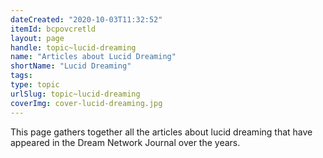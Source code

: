 ```yaml
---
dateCreated: "2020-10-03T11:32:52"
itemId: bcpovcretld
layout: page
handle: topic~lucid-dreaming
name: "Articles about Lucid Dreaming"
shortName: "Lucid Dreaming"
tags:
type: topic
urlSlug: topic~lucid-dreaming
coverImg: cover-lucid-dreaming.jpg
---
```


This page gathers together all the articles about lucid dreaming that have appeared in the Dream Network Journal over the years.
